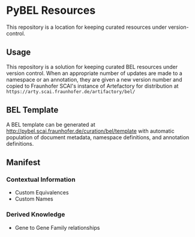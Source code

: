 # PyBEL Resources

This repository is a location for keeping curated resources under version-control.


## Usage

This repository is a solution for keeping curated BEL resources under version control. When an appropriate
number of updates are made to a namespace or an annotation, they are given a new version number and copied
to Fraunhofer SCAI's instance of Artefactory for distribution at 
`https://arty.scai.fraunhofer.de/artifactory/bel/`

## BEL Template

A BEL template can be generated at http://pybel.scai.fraunhofer.de/curation/bel/template with automatic
population of document metadata, namespace definitions, and annotation definitions.

## Manifest

### Contextual Information

- Custom Equivalences
- Custom Names 

### Derived Knowledge

- Gene to Gene Family relationships
